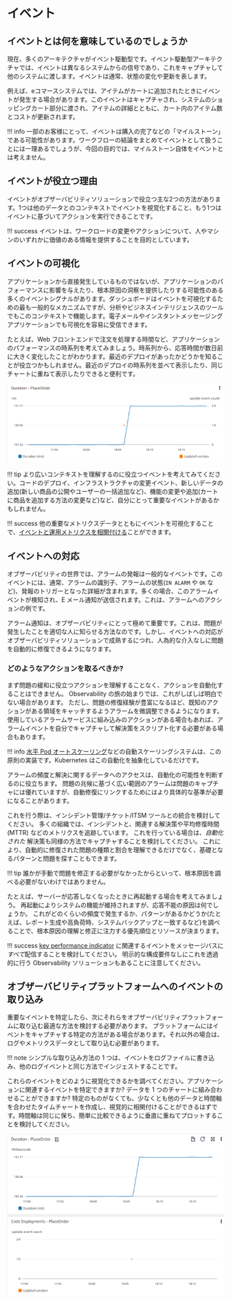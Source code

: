 # イベント

## イベントとは何を意味しているのでしょうか

現在、多くのアーキテクチャがイベント駆動型です。イベント駆動型アーキテクチャでは、イベントは異なるシステムからの信号であり、これをキャプチャして他のシステムに渡します。イベントは通常、状態の変化や更新を表します。

例えば、eコマースシステムでは、アイテムがカートに追加されたときにイベントが発生する場合があります。このイベントはキャプチャされ、システムのショッピングカート部分に渡され、アイテムの詳細とともに、カート内のアイテム数とコストが更新されます。

!!! info
	一部のお客様にとって、イベントは購入の完了などの「マイルストーン」である可能性があります。ワークフローの結論をまとめてイベントとして扱うことには一理あるでしょうが、今回の目的では、マイルストーン自体をイベントとは考えません。

## イベントが役立つ理由
イベントがオブザーバビリティソリューションで役立つ主な2つの方法があります。1つは他のデータとのコンテキストでイベントを視覚化すること、もう1つはイベントに基づいてアクションを実行できることです。

!!! success
	イベントは、ワークロードの変更やアクションについて、人やマシンのいずれかに価値のある情報を提供することを目的としています。

## イベントの可視化
アプリケーションから直接発生しているものではないが、アプリケーションのパフォーマンスに影響を与えたり、根本原因の洞察を提供したりする可能性のある多くのイベントシグナルがあります。ダッシュボードはイベントを可視化するための最も一般的なメカニズムですが、分析やビジネスインテリジェンスのツールでもこのコンテキストで機能します。電子メールやインスタントメッセージングアプリケーションでも可視化を容易に受信できます。

たとえば、Web フロントエンドで注文を処理する時間など、アプリケーションのパフォーマンスの時系列を考えてみましょう。時系列から、応答時間が数日前に大きく変化したことがわかります。最近のデプロイがあったかどうかを知ることが役立つかもしれません。最近のデプロイの時系列を並べて表示したり、同じチャートに重ねて表示したりできると便利です。

![イベントの可視化](images/visualizing_events.png)

!!! tip
	より広いコンテキストを理解するのに役立つイベントを考えてみてください。コードのデプロイ、インフラストラクチャの変更イベント、新しいデータの追加(新しい商品の公開やユーザーの一括追加など)、機能の変更や追加(カートに商品を追加する方法の変更など)など、自分にとって重要なイベントがあるかもしれません。

!!! success
	他の重要なメトリクスデータとともにイベントを可視化することで、[イベントと運用メトリクスを相関付ける](../../signals/metrics/#correlate-with-operational-metric-data)ことができます。

## イベントへの対応
オブザーバビリティの世界では、アラームの発報は一般的なイベントです。このイベントには、通常、アラームの識別子、アラームの状態(``IN ALARM`` や ``OK`` など)、発報のトリガーとなった詳細が含まれます。多くの場合、このアラームイベントが検知され、E メール通知が送信されます。これは、アラームへのアクションの例です。

アラーム通知は、オブザーバビリティにとって極めて重要です。これは、問題が発生したことを適切な人に知らせる方法なのです。しかし、イベントへの対応がオブザーバビリティソリューションで成熟するにつれ、人為的な介入なしに問題を自動的に修復できるようになります。

### どのようなアクションを取るべきか?

まず問題の緩和に役立つアクションを理解することなく、アクションを自動化することはできません。
Observability の旅の始まりでは、これがしばしば明白でない場合があります。
ただし、問題の修復経験が豊富になるほど、既知のアクションがある領域をキャッチするようアラームを微調整できるようになります。
使用しているアラームサービスに組み込みのアクションがある場合もあれば、アラームイベントを自分でキャプチャして解決策をスクリプト化する必要がある場合もあります。

!!! info
	[水平 Pod オートスケーリング](https://kubernetes.io/docs/tasks/run-application/horizontal-pod-autoscale/)などの自動スケーリングシステムは、この原則の実装です。Kubernetes はこの自動化を抽象化しているだけです。

アラームの頻度と解決に関するデータへのアクセスは、自動化の可能性を判断するのに役立ちます。
問題の兆候に基づく広い範囲のアラームは問題のキャプチャには優れていますが、自動修復にリンクするためにはより具体的な基準が必要になることがあります。

これを行う際は、インシデント管理/チケット/ITSM ツールとの統合を検討してください。
多くの組織では、インシデントと、関連する解決策や平均修復時間 (MTTR) などのメトリクスを追跡しています。
これを行っている場合は、*自動化された* 解決策も同様の方法でキャプチャすることを検討してください。
これにより、自動的に修復された問題の種類と割合を理解できるだけでなく、基礎となるパターンと問題を探すこともできます。

!!! tip 
	誰かが手動で問題を修正する必要がなかったからといって、根本原因を調べる必要がないわけではありません。

たとえば、サーバーが応答しなくなったときに再起動する場合を考えてみましょう。
再起動によりシステムの機能が維持されますが、応答不能の原因は何でしょうか。
これがどのくらいの頻度で発生するか、パターンがあるかどうか(たとえば、レポート生成や高負荷時、システムバックアップと一致するなど)を調べることで、根本原因の理解と修正に注力する優先順位とリソースが決まります。 

!!! success
	[key performance indicator](../../signals/metrics/#know-your-key-performance-indicatorskpis-and-measure-them) に関連するイベントをメッセージバスに*すべて*配信することを検討してください。
明示的な構成要件なしにこれを透過的に行う Observability ソリューションもあることに注意してください。

## オブザーバビリティプラットフォームへのイベントの取り込み
重要なイベントを特定したら、次にそれらをオブザーバビリティプラットフォームに取り込む最適な方法を検討する必要があります。
プラットフォームにはイベントをキャプチャする特定の方法がある場合があります。それ以外の場合は、ログやメトリクスデータとして取り込む必要があります。

!!! note
	シンプルな取り込み方法の 1 つは、イベントをログファイルに書き込み、他のログイベントと同じ方法でインジェストすることです。

これらのイベントをどのように視覚化できるかを調べてください。アプリケーションに関連するイベントを特定できますか? データを 1 つのチャートに組み合わせることができますか? 特定のものがなくても、少なくとも他のデータと時間軸を合わせたタイムチャートを作成し、視覚的に相関付けることができるはずです。時間軸は同じに保ち、簡単に比較できるように垂直に重ねてプロットすることを検討してください。

![イベントの視覚化を積み上げたチャートとして](images/visualizing_events_stacked.png)
